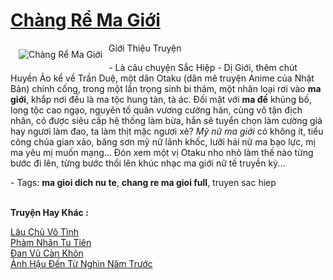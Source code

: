 <a href="https://utruyen.com/chang-re-ma-gioi/554/" title="Chàng Rể Ma Giới"><h1>Chàng Rể Ma Giới</h1></a><div style="display:table"><img align="right" style="float: left; padding: 10px;" src="https://utruyen.com/images/story/200x260/chang-re-ma-gioi.jpg" alt="Chàng Rể Ma Giới">Giới Thiệu Truyện<p></p> - Là câu chuyện Sắc Hiệp - Dị Giới, thêm chút Huyền Ảo kể về Trần Duệ, một dân Otaku (dân mê truyện Anime của Nhật Bản) chính cống, trong một lần trọng sinh bi thảm, một nhân loại rơi vào <b>ma giới</b>, khắp nơi đều là ma tộc hung tàn, tà ác. Đối mặt với <b>ma đế</b> khủng bố, long tộc cao ngạo, nguyên tố quân vương cường hãn, cùng vô tận địch nhân, có được siêu cấp hệ thống làm bừa, hắn sẽ tuyển chọn làm cường giả hay ngươi làm đao, ta làm thịt mặc ngươi xẻ? <em>Mỹ nữ ma giới</em> có không ít, tiểu công chúa gian xảo, băng sơn mỹ nữ lãnh khốc, lưỡi hái nữ ma bạo lực, mị ma yêu mị muốn mạng... Đón xem một vị Otaku nho nhỏ làm thế nào từng bước đi lên, từng bước thổi lên khúc nhạc ma giới nữ tế truyền kỳ...<p></p> - Tags: <strong>ma gioi dich nu te</strong>, <strong>chang re ma gioi full</strong>, truyen sac hiep</div><p><br><b>Truyện Hay Khác :</b></p><a href="https://utruyen.com/lau-chu-vo-tinh/3685/" alt="Lâu Chủ Vô Tình">Lâu Chủ Vô Tình</a><br/><a href="https://truyenhot2019.blogspot.com/2019/12/pham-nhan-tu-tien.html" alt="Phàm Nhân Tu Tiên">Phàm Nhân Tu Tiên</a><br/><a href="https://github.com/quanluxury/truyenhot/tree/master/truyenhay/1228/" alt="Đan Vũ Càn Khôn">Đan Vũ Càn Khôn</a><br/><a href="https://truyenngontinhay.wordpress.com/2019/10/03/anh-hau-den-tu-nghin-nam-truoc/" alt="Ảnh Hậu Đến Từ Nghìn Năm Trước">Ảnh Hậu Đến Từ Nghìn Năm Trước</a><br/>